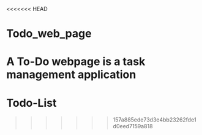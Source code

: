 <<<<<<< HEAD
# Todo_web_page
A To-Do webpage  is a task management application
=======
# Todo-List
>>>>>>> 157a885ede73d3e4bb23262fde1d0eed7159a818
